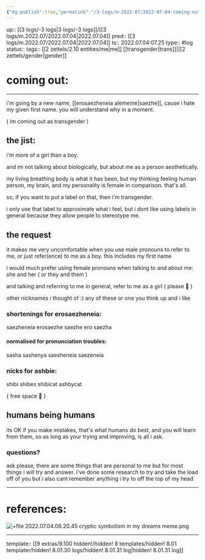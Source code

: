 ```yaml
---
{"dg-publish":true,"permalink":"/3-logs/m-2022-07/2022-07-04-coming-out/"}
---
```


up:: [[3 logs/-3 logs\|3 logs/-3 logs]]/[[3 logs/m.2022.07/2022.07.04\|2022.07.04]]
pred:: [[3 logs/m.2022.07/2022.07.04\|2022.07.04]]
ts:: 2022.07.04:07.25
type:: #log
status:: 
tags:: [[2 zettels/2.10 entities/me\|me]] [[transgender\|trans]]|[[2 zettels/gender\|gender]]

# coming out:
____
i'm going by a new name, [[erosaezheneia alememe\|saezhe]], cause i hate my given first name. you will understand why in a moment.

( im coming out as transgender )

## the jist:

i'm more of a girl than a boy.

and im not talking about biologically, but about me as a person aesthetically.

my living breathing body is what it has been, but my thinking feeling human person, my brain, and my personality is female in comparison. that's all.

so, if you want to put a label on that, then i'm transgender.

i only use that label to approximate what i feel, but i dont like using labels in general because they allow people to stereotype me.

## the request

it makes me very uncomfortable when you use male pronouns to refer to me, or just refer(ence) to me as a boy. this includes my first name

i would much prefer using female pronouns when talking to and about me: she and her ( or they and them )

and talking and referring to me in general, refer to me as a girl ( please 🥺 )

other nicknames i thought of :) any of these or one you think up and i like

### shortenings for erosaezheneia:
saezheneia
erosaezhe
saezhe
ero
saezha

#### normalised for pronunciation troubles:
sasha
sashenya
saesheneia
saezeneia

### nicks for ashbie:
shibi
shibes
shibicat
ashbycat

{ free space 🙂 }

## humans being humans

its OK if you make mistakes, that's what humans do best, and you will learn from them, so as long as your trying and improving, is all i ask.

### questions?

ask please, there are some things that are personal to me but for most things i will try and answer. i've done some research to try and take the load off of you but i also cant remember anything i try to off the top of my head

____
# references:
![+file 2022.07.04.08.20.45 cryptic symbolism in my dreams meme.png](/img/user/9%20extras/9.90%20files/+file%202022.07.04.08.20.45%20cryptic%20symbolism%20in%20my%20dreams%20meme.png)

____
template:: [[9 extras/9.100 hidden!/hidden! 8 templates/hidden! 8.01 templater/hidden! 8.01.30 logs/hidden! 8.01.31 log\|hidden! 8.01.31 log]]
